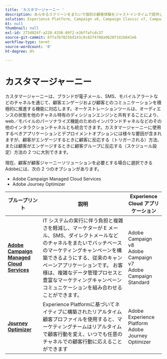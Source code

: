 ```yaml
---
title: 'カスタマージャーニー '
description: あらゆるスクリーンをまたいで個別の顧客体験をジャストインタイムで提供します。
solution: Experience Platform, Campaign v8, Campaign Classic v7, Campaign Standard, Journey Optimizer
kt: null
thumbnail: null
exl-id: 273d024f-a220-4336-89f2-e3bffafcdc37
source-git-commit: 6ffa7b7025bd143c9c02f4708a96207141b841e6
workflow-type: tm+mt
source-wordcount: '0'
ht-degree: 0%

---
```


# カスタマージャーニー

カスタマージャーニーは、ブランドが電子メール、SMS、モバイルアラートなどのチャネルを通じて、顧客エンゲージおよび顧客とのコミュニケーションを積極的に推進する機能に対応します。オーケストレーションツールは、オーディエンスの状態を他のチャネル特有のディシジョンエンジンと共有することにより、web／モバイルのパーソナライズ機能のためのインバウンドチャネルなどのその他のインタラクションチャネルとも統合できます。カスタマージャーニーに使用するべきアプリケーションとデプロイメントオプションには様々な要因が含まれますが、顧客がエンゲージするときに顧客に反応する（トリガーされる）方法、または顧客がエンゲージするときに顧客グループに反応する（スケジュール設定）方法の 2 つに大別できます。

現在、顧客が顧客ジャーニーソリューションを必要とする場合に選択できるAdobeには、次の 2 つのオプションがあります。

<ul><li>Adobe Campaign Managed Cloud Services</li><li>Adobe Journey Optimizer</li></ul>

| ブループリント | 説明 | Experience Cloud アプリケーション |
|---|---|---|
| **[Adobe Campaign Managed Cloud Services](campaign.md)** | IT システムの実行に伴う負担と複雑さを軽減し、マーケターが E メール、SMS、ダイレクトメールなどのチャネルをまたいでバッチベースのマーケティングキャンペーンを構築できるようにする、従来のキャンペーンアプリケーションです。 お客様は、複雑なデータ管理プロセスと豊富なマーケティングキャンペーンコミュニケーションを組み合わせることができます。 | Adobe Campaign v8<br>Adobe Campaign v7<br>Adobe Campaign Standard |
| **[Journey Optimizer](journey-optimizer.md)** | Experience Platformに基づいてネイティブに構築されたリアルタイム顧客プロファイルを使用すると、マーケティングチームはリアルタイムで顧客行動を変え、いつでも任意のチャネルでの顧客行動に応えることができます | Adobe Experience Platform<br>Adobe Journey Optimizer |
